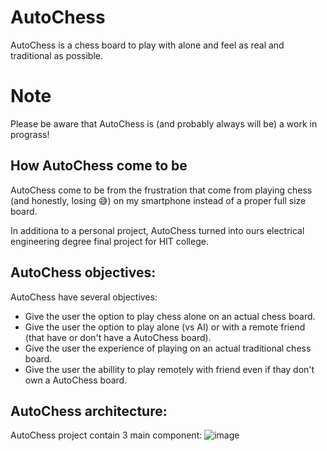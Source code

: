 # AutoChess

AutoChess is a chess board to play with alone and feel as real and traditional as possible.

# Note
Please be aware that AutoChess is (and probably always will be) a work in prograss!

## How AutoChess come to be

AutoChess come to be from the frustration that come from playing chess (and honestly, losing :sweat_smile:) on my smartphone instead of a proper full size board. 

In additiona to a personal project, AutoChess turned into ours electrical engineering degree final project for HIT college.

## AutoChess objectives:

AutoChess have several objectives:

- Give the user the option to play chess alone on an actual chess board.
- Give the user the option to play alone (vs AI) or with a remote friend (that have or don't have a AutoChess board).
- Give the user the experience of playing on an actual traditional chess board.
- Give the user the abillity to play remotely with friend even if thay don't own a AutoChess board.

## AutoChess architecture:

AutoChess project contain 3 main component:
![image](https://user-images.githubusercontent.com/94933763/184927019-ffdc79c8-f003-4536-b3dd-865ad1d93013.png)

